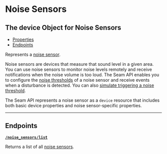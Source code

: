 # Noise Sensors

## The device Object for Noise Sensors

- [Properties](./#properties)
- [Endpoints](./#endpoints)

Represents a [noise sensor](https://docs.seam.co/latest/capability-guides/noise-sensors).

Noise sensors are devices that measure that sound level in a given area. You can use noise sensors to monitor noise levels remotely and receive notifications when the noise volume is too loud. The Seam API enables you to configure the [noise thresholds](https://docs.seam.co/latest/capability-guides/noise-sensors/configure-noise-threshold-settings) of a noise sensor and receive events when a disturbance is detected. You can also [simulate triggering a noise threshold](https://docs.seam.co/latest/api/noise_sensors/simulate/trigger_noise_threshold.md).

The Seam API represents a noise sensor as a `device` resource that includes both basic device properties and noise sensor-specific properties.

---

## Endpoints


[**`/noise_sensors/list`**](./list.md)

Returns a list of all [noise sensors](https://docs.seam.co/latest/capability-guides/noise-sensors).


